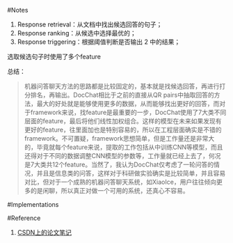 
#Notes

1. Response retrieval：从文档中找出候选回答的句子；
2. Response ranking：从候选中选择最优的；
3. Response triggering：根据阈值判断是否输出 2 中的结果；

选取候选句子时使用了多个feature

总结：
>机器问答聊天方法的思路都是比较固定的，基本就是找候选回答，再进行打分排名，再输出。DocChat相比于之前的直接从QR pairs中抽取回答的方法，最大的好处就是能够使用更多的数据，从而能够找出更好的回答，而对于framework来说，找feature是最重要的一步，DocChat使用了7大类不同层面的feature，最后将他们线性加权组合。这样的模型在未来如果发现有更好的feature，往里面加也是特别容易的，所以在工程层面确实是不错的framework。不可置疑，framework思想简单，但是工作量还是非常大的，毕竟就每个feature来说，提取的工作包括从中训练CNN等模型，而且还得对于不同的数据调整CNN模型的参数等，工作量就已经上去了，何况是7大类共12个feature。当然了，我认为DocChat仅考虑了一轮问答的情况，并且是信息类的问答，这样对于科研做实验确实是比较简单，并且容易对比，但对于一个成熟的机器问答聊天系统，如XiaoIce，用户往往倾向更多的是闲聊，所以真正对做一个可用的系统，还真心不容易。

#Implementations



#Reference

1. <a href="http://blog.csdn.net/john159151/article/details/53240627">CSDN上的论文笔记</a>

